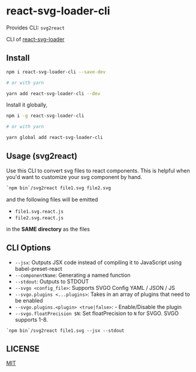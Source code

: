 # react-svg-loader-cli

Provides CLI: `svg2react`

CLI of [react-svg-loader](/packages/react-svg-loader)

## Install

```sh
npm i react-svg-loader-cli --save-dev

# or with yarn

yarn add react-svg-loader-cli --dev
```

Install it globally,

```sh
npm i -g react-svg-loader-cli

# or with yarn

yarn global add react-svg-loader-cli
```

## Usage (svg2react)

Use this CLI to convert svg files to react components. This is helpful when you'd want to customize your svg component by hand.

```sh
`npm bin`/svg2react file1.svg file2.svg
```

and the following files will be emitted

+ `file1.svg.react.js`
+ `file2.svg.react.js`

in the **SAME directory** as the files

## CLI Options

+ `--jsx`: Outputs JSX code instead of compiling it to JavaScript using babel-preset-react
+ `--componentName`: Generating a named function
+ `--stdout`: Outputs to STDOUT
+ `--svgo <config_file>`: Supports SVGO Config YAML / JSON / JS
+ `--svgo.plugins <...plugins>`: Takes in an array of plugins that need to be enabled
+ `--svgo.plugins.<plugin> <true|false>`: - Enable/Disable the plugin
+ `--svgo.floatPrecision $N`: Set floatPrecision to `N` for SVGO. SVGO supports 1-8.

```
`npm bin`/svg2react file1.svg --jsx --stdout
```

## LICENSE

[MIT](https://github.com/boopathi/react-svg-loader/blob/master/LICENSE)
